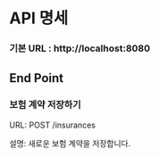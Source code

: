 # API 명세

### 기본 URL : http://localhost:8080 

## End Point 

### 보험 계약 저장하기
URL: POST /insurances

설명: 새로운 보험 계약을 저장합니다.

